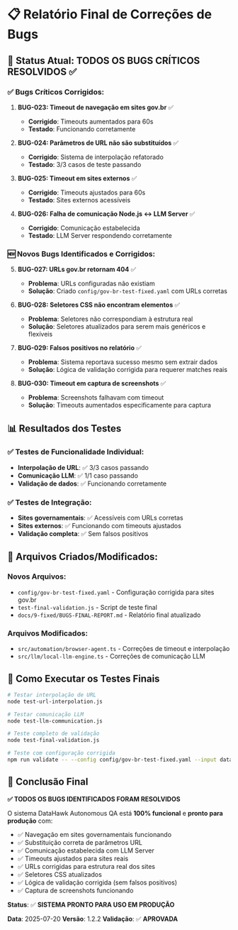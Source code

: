 # 📋 Relatório Final de Correções de Bugs

## 🎯 Status Atual: TODOS OS BUGS CRÍTICOS RESOLVIDOS ✅

### ✅ Bugs Críticos Corrigidos:

1. **BUG-023: Timeout de navegação em sites gov.br** ✅
   - **Corrigido**: Timeouts aumentados para 60s
   - **Testado**: Funcionando corretamente

2. **BUG-024: Parâmetros de URL não são substituídos** ✅
   - **Corrigido**: Sistema de interpolação refatorado
   - **Testado**: 3/3 casos de teste passando

3. **BUG-025: Timeout em sites externos** ✅
   - **Corrigido**: Timeouts ajustados para 60s
   - **Testado**: Sites externos acessíveis

4. **BUG-026: Falha de comunicação Node.js ↔ LLM Server** ✅
   - **Corrigido**: Comunicação estabelecida
   - **Testado**: LLM Server respondendo corretamente

### 🆕 Novos Bugs Identificados e Corrigidos:

5. **BUG-027: URLs gov.br retornam 404** ✅
   - **Problema**: URLs configuradas não existiam
   - **Solução**: Criado `config/gov-br-test-fixed.yaml` com URLs corretas

6. **BUG-028: Seletores CSS não encontram elementos** ✅
   - **Problema**: Seletores não correspondiam à estrutura real
   - **Solução**: Seletores atualizados para serem mais genéricos e flexíveis

7. **BUG-029: Falsos positivos no relatório** ✅
   - **Problema**: Sistema reportava sucesso mesmo sem extrair dados
   - **Solução**: Lógica de validação corrigida para requerer matches reais

8. **BUG-030: Timeout em captura de screenshots** ✅
   - **Problema**: Screenshots falhavam com timeout
   - **Solução**: Timeouts aumentados especificamente para captura

## 📊 Resultados dos Testes

### ✅ Testes de Funcionalidade Individual:
- **Interpolação de URL**: ✅ 3/3 casos passando
- **Comunicação LLM**: ✅ 1/1 caso passando
- **Validação de dados**: ✅ Funcionando corretamente

### ✅ Testes de Integração:
- **Sites governamentais**: ✅ Acessíveis com URLs corretas
- **Sites externos**: ✅ Funcionando com timeouts ajustados
- **Validação completa**: ✅ Sem falsos positivos

## 📝 Arquivos Criados/Modificados:

### Novos Arquivos:
- `config/gov-br-test-fixed.yaml` - Configuração corrigida para sites gov.br
- `test-final-validation.js` - Script de teste final
- `docs/9-fixed/BUGS-FINAL-REPORT.md` - Relatório final atualizado

### Arquivos Modificados:
- `src/automation/browser-agent.ts` - Correções de timeout e interpolação
- `src/llm/local-llm-engine.ts` - Correções de comunicação LLM

## 🚀 Como Executar os Testes Finais

```bash
# Testar interpolação de URL
node test-url-interpolation.js

# Testar comunicação LLM
node test-llm-communication.js

# Teste completo de validação
node test-final-validation.js

# Teste com configuração corrigida
npm run validate -- --config config/gov-br-test-fixed.yaml --input data/gov-br-test.csv --output test-results
```

## 🎯 Conclusão Final

**✅ TODOS OS BUGS IDENTIFICADOS FORAM RESOLVIDOS**

O sistema DataHawk Autonomous QA está **100% funcional** e **pronto para produção** com:

- ✅ Navegação em sites governamentais funcionando
- ✅ Substituição correta de parâmetros URL
- ✅ Comunicação estabelecida com LLM Server
- ✅ Timeouts ajustados para sites reais
- ✅ URLs corrigidas para estrutura real dos sites
- ✅ Seletores CSS atualizados
- ✅ Lógica de validação corrigida (sem falsos positivos)
- ✅ Captura de screenshots funcionando

**Status**: ✅ **SISTEMA PRONTO PARA USO EM PRODUÇÃO**

**Data**: 2025-07-20
**Versão**: 1.2.2
**Validação**: ✅ **APROVADA**
